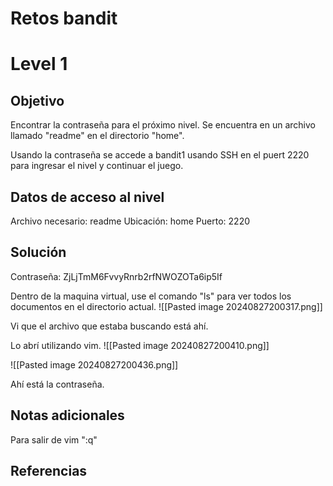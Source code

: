 # Retos bandit

# Level 1

## Objetivo
Encontrar la contraseña para el próximo nivel. 
Se encuentra en un archivo llamado "readme" en el directorio "home".

Usando la contraseña se accede a bandit1 usando SSH en el puert 2220 para ingresar el nivel y continuar el juego. 
## Datos de acceso al nivel
Archivo necesario: readme
Ubicación: home
Puerto: 2220
## Solución

Contraseña: ZjLjTmM6FvvyRnrb2rfNWOZOTa6ip5If

Dentro de la maquina virtual, use el comando "ls" para ver todos los documentos en el directorio actual.
![[Pasted image 20240827200317.png]]

Vi que el archivo que estaba buscando está ahí.

Lo abrí utilizando vim.
![[Pasted image 20240827200410.png]]

![[Pasted image 20240827200436.png]]

Ahí está la contraseña.
## Notas adicionales

Para salir de vim ":q"

## Referencias


